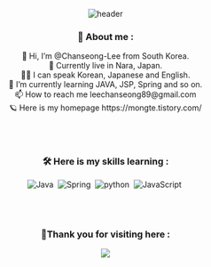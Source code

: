 
<p align="center" class="has-line-data" data-line-start="0" data-line-end="1"><img src="https://capsule-render.vercel.app/api?type=waving&amp;color=6DB33F&amp;height=300&amp;section=header&amp;text=Chanseong%20Lee&amp;fontSize=90" alt="header"></p>


<h3 align="center">🕺 About me : </h3>
<p align="center">
 👋 Hi, I’m @Chanseong-Lee from South Korea.<br>
 🏡 Currently live in Nara, Japan.<br>
 🙋‍♂️ I can speak Korean, Japanese and English.<br>
 🌱 I’m currently learning JAVA, JSP, Spring and so on.<br>
 📫 How to reach me leechanseong89@gmail.com<br>
 🪐 Here is my homepage https://mongte.tistory.com/<br>
</p>
<br><br>
<h3 align="center">🛠 Here is my skills learning : </h3>
<p align="center">
<img src="https://img.shields.io/badge/Java-007396.svg?&amp;style=for-the-badge&amp;logo=Java&amp;logoColor=white" alt="Java">&nbsp;
<img src="https://img.shields.io/badge/Spring-6DB33F.svg?&amp;style=for-the-badge&amp;logo=Spring&amp;logoColor=white" alt="Spring">&nbsp;
<img src="https://img.shields.io/badge/Python-3776AB.svg?&amp;style=for-the-badge&amp;logo=Python&amp;logoColor=F7DF1E" alt="python">&nbsp;
<img src="https://img.shields.io/badge/JavaScript-F7DF1E.svg?&amp;style=for-the-badge&amp;logo=JavaScript&amp;logoColor=black" alt="JavaScript">&nbsp;
</p>
<br><br>
<h3 align="center">🙏Thank you for visiting here : </h3>
<p align="center"><a href="https://hits.seeyoufarm.com"><img src="https://hits.seeyoufarm.com/api/count/incr/badge.svg?url=https%3A%2F%2Fgithub.com%2FChanseong-Lee%2FChanseong-Lee%2F&count_bg=%2359B6CD&title_bg=%2359B6CD&icon=reddit.svg&icon_color=%23FFFFFF&title=today&edge_flat=false"/></a></p>
<br>
<!---
Chanseong-Lee/Chanseong-Lee is a ✨ special ✨ repository because its `README.md` (this file) appears on your GitHub profile.
You can click the Preview link to take a look at your changes.
--->
